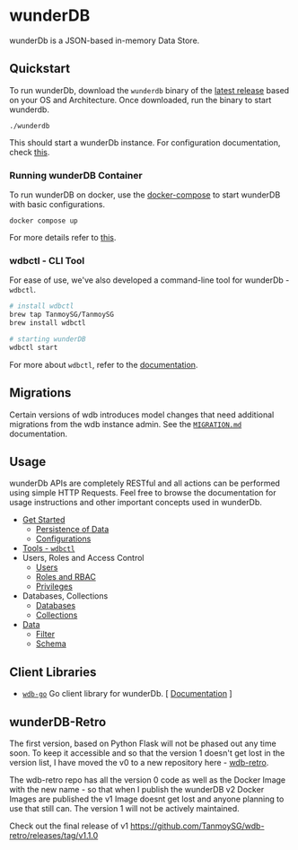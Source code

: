 # wunderDB

wunderDb is a JSON-based in-memory Data Store.
<!--  For persistent data storage wunderDb loads data from and dumps to filesystem at the start and end of it's lifecycle (startup and shutdown). -->

## Quickstart

To run wunderDb, download the `wunderdb` binary of the [latest release](https://github.com/TanmoySG/wunderDB/releases) based on your OS and Architecture. Once downloaded, run the binary to start wunderdb.

```shell
./wunderdb
```

This should start a wunderDb instance. For configuration documentation, check [this](./documentation/README.md#configuration).

### Running wunderDB Container

To run wunderDB on docker, use the [docker-compose](docker-compose.yml) to start wunderDB with basic configurations.
```shell
docker compose up
```

For more details refer to [this](./documentation/README.md#wunderdb-container).

### wdbctl - CLI Tool

For ease of use, we've also developed a command-line tool for wunderDb - `wdbctl`. 

```sh
# install wdbctl
brew tap TanmoySG/TanmoySG
brew install wdbctl

# starting wunderDB
wdbctl start
```

<!-- To specify configuration while starting an instance, use the flags available, eg: `wdbctl start -p <port>` will start the instance on the port value passed. For more flags and how to use then, run `wdbctl start --help`.

Once set, configurations cant be updated with the configuration flags. To override default or existing configurations, use the override flag `-o` `--override`, followed by the configuration flags, eg: `wdbctl start -o -p 5000` will override the existing/default port and run the instance on port 5000. -->

For more about `wdbctl`, refer to the [documentation](./documentation/README.md#wdbctl).

## Migrations

Certain versions of wdb introduces model changes that need additional migrations from the wdb instance admin. See the [`MIGRATION.md`](./documentation/MIGRATION.md) documentation.

## Usage

<!-- Once wunderDb instance is running, use the [Admin]() credentials to perform any operations required. For additional security, we recommend creating delegate user(s) with coarse-grained access, to perform the actions. -->

wunderDb APIs are completely RESTful and all actions can be performed using simple HTTP Requests. Feel free to browse the documentation for usage instructions and other important concepts used in wunderDb.

<!-- Here's an outline of some of the topics in the documentations. -->

- [Get Started](./documentation/README.md#getting-started)
  - [Persistence of Data](./documentation/README.md#persisting-data)
  - [Configurations](./documentation/README.md#configuration)
- [Tools - `wdbctl`](./documentation/README.md#wdbctl)
- Users, Roles and Access Control
  - [Users](./documentation/README.md#users)
  - [Roles and RBAC](./documentation/README.md#roles)
  - [Privileges](./documentation/README.md#privileges)
- Databases, Collections
  - [Databases](./documentation/README.md#database)
  - [Collections](./documentation/README.md#collections)
- [Data](./documentation/README.md#data)
  - [Filter](./documentation/README.md#filters)
  - [Schema](./documentation/README.md#schema)

## Client Libraries

- [`wdb-go`](https://github.com/TanmoySG/wdb-go) Go client library for wunderDb. [ [Documentation](https://github.com/TanmoySG/wdb-go#readme) ]

## wunderDB-Retro

The first version, based on Python Flask will not be phased out any time soon. To keep it accessible and so that the version 1 doesn't get lost in the version list, I have moved the v0 to a new repository here - [wdb-retro](https://github.com/TanmoySG/wdb-retro).

The wdb-retro repo has all the version 0 code as well as the Docker Image with the new name - so that when I publish the wunderDB v2 Docker Images are published the v1 Image doesnt get lost and anyone planning to use that still can. The version 1 will not be actively maintained.

Check out the final release of v1 <https://github.com/TanmoySG/wdb-retro/releases/tag/v1.1.0>
